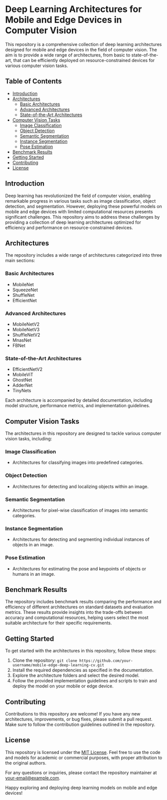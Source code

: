 # Deep Learning Architectures for Mobile and Edge Devices in Computer Vision

This repository is a comprehensive collection of deep learning architectures designed for mobile and edge devices in the field of computer vision. The aim is to provide a wide range of architectures, from basic to state-of-the-art, that can be efficiently deployed on resource-constrained devices for various computer vision tasks.

## Table of Contents
- [Introduction](#introduction)
- [Architectures](#architectures)
  - [Basic Architectures](#basic-architectures)
  - [Advanced Architectures](#advanced-architectures)
  - [State-of-the-Art Architectures](#state-of-the-art-architectures)
- [Computer Vision Tasks](#computer-vision-tasks)
  - [Image Classification](#image-classification)
  - [Object Detection](#object-detection)
  - [Semantic Segmentation](#semantic-segmentation)
  - [Instance Segmentation](#instance-segmentation)
  - [Pose Estimation](#pose-estimation)
- [Benchmark Results](#benchmark-results)
- [Getting Started](#getting-started)
- [Contributing](#contributing)
- [License](#license)

## Introduction
Deep learning has revolutionized the field of computer vision, enabling remarkable progress in various tasks such as image classification, object detection, and segmentation. However, deploying these powerful models on mobile and edge devices with limited computational resources presents significant challenges. This repository aims to address these challenges by providing a collection of deep learning architectures optimized for efficiency and performance on resource-constrained devices.

## Architectures
The repository includes a wide range of architectures categorized into three main sections:

### Basic Architectures
- MobileNet
- SqueezeNet
- ShuffleNet
- EfficientNet

### Advanced Architectures
- MobileNetV2
- MobileNetV3
- ShuffleNetV2
- MnasNet
- FBNet

### State-of-the-Art Architectures
- EfficientNetV2
- MobileViT
- GhostNet
- AdderNet
- TinyNets

Each architecture is accompanied by detailed documentation, including model structure, performance metrics, and implementation guidelines.

## Computer Vision Tasks
The architectures in this repository are designed to tackle various computer vision tasks, including:

### Image Classification
- Architectures for classifying images into predefined categories.

### Object Detection
- Architectures for detecting and localizing objects within an image.

### Semantic Segmentation
- Architectures for pixel-wise classification of images into semantic categories.

### Instance Segmentation
- Architectures for detecting and segmenting individual instances of objects in an image.

### Pose Estimation
- Architectures for estimating the pose and keypoints of objects or humans in an image.

## Benchmark Results
The repository includes benchmark results comparing the performance and efficiency of different architectures on standard datasets and evaluation metrics. These results provide insights into the trade-offs between accuracy and computational resources, helping users select the most suitable architecture for their specific requirements.

## Getting Started
To get started with the architectures in this repository, follow these steps:
1. Clone the repository: `git clone https://github.com/your-username/mobile-edge-deep-learning-cv.git`
2. Install the required dependencies as specified in the documentation.
3. Explore the architecture folders and select the desired model.
4. Follow the provided implementation guidelines and scripts to train and deploy the model on your mobile or edge device.

## Contributing
Contributions to this repository are welcome! If you have any new architectures, improvements, or bug fixes, please submit a pull request. Make sure to follow the contribution guidelines outlined in the repository.

## License
This repository is licensed under the [MIT License](LICENSE). Feel free to use the code and models for academic or commercial purposes, with proper attribution to the original authors.

For any questions or inquiries, please contact the repository maintainer at [your-email@example.com](mailto:your-email@example.com).

Happy exploring and deploying deep learning models on mobile and edge devices!
